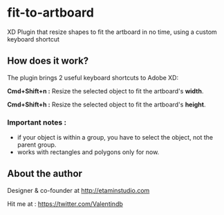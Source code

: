 # fit-to-artboard
XD Plugin that resize shapes to fit the artboard in no time, using a custom keyboard shortcut

## How does it work?

The plugin brings 2 useful keyboard shortcuts to Adobe XD:

**Cmd+Shift+n :** Resize the selected object to fit the artboard's **width**.

**Cmd+Shift+h :** Resize the selected object to fit the artboard's **height**.


### Important notes :
- if your object is within a group, you have to select the object, not the parent group.
- works with rectangles and polygons only for now.

## About the author
Designer & co-founder at http://etaminstudio.com

Hit me at : https://twitter.com/Valentindb

